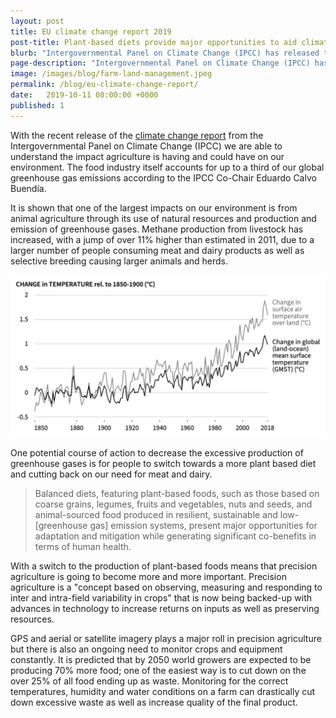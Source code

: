 ```yaml
---
layout: post
title: EU climate change report 2019
post-title: Plant-based diets provide major opportunities to aid climate crisis
blurb: "Intergovernmental Panel on Climate Change (IPCC) has released the first comprehensive look at how land influences climate change, and vice versa."
page-description: "Intergovernmental Panel on Climate Change (IPCC) has released the first comprehensive look at how land influences climate change, and vice versa."
image: /images/blog/farm-land-management.jpeg
permalink: /blog/eu-climate-change-report/
date:   2019-10-11 08:00:00 +0000
published: 1
---
```


With the recent release of the [climate change report](https://www.ipcc.ch/report/srccl/) from the Intergovernmental Panel on Climate Change (IPCC) we are able to understand the impact agriculture is having and could have on our environment. The food industry itself accounts for up to a third of our global greenhouse gas emissions according to the IPCC Co-Chair Eduardo Calvo Buendía.

It is shown that one of the largest impacts on our environment is from animal agriculture through its use of natural resources and production and emission of greenhouse gases. Methane production from livestock has increased, with a jump of over 11% higher than estimated in 2011, due to a larger number of people consuming meat and dairy products as well as selective breeding causing larger animals and herds.

![Change in temperature rel 1850-1900](/images/blog/change-in-temperature-rel-1850-1900.png)

One potential course of action to decrease the excessive production of greenhouse gases is for people to switch towards a more plant based diet and cutting back on our need for meat and dairy.

>Balanced diets, featuring plant-based foods, such as those based on coarse grains, legumes, fruits and vegetables, nuts and seeds, and animal-sourced food produced in resilient, sustainable and low-[greenhouse gas] emission systems, present major opportunities for adaptation and mitigation while generating significant co-benefits in terms of human health.

With a switch to the production of plant-based foods means that precision agriculture is going to become more and more important. Precision agriculture is a "concept based on observing, measuring and responding to inter and intra-field variability in crops" that is now being backed-up with advances in technology to increase returns on inputs as well as preserving resources.

GPS and aerial or satellite imagery plays a major roll in precision agriculture but there is also an ongoing need to monitor crops and equipment constantly. It is predicted that by 2050 world growers are expected to be producing 70% more food; one of the easiest way is to cut down on the over 25% of all food ending up as waste. Monitoring for the correct temperatures, humidity and water conditions on a farm can drastically cut down excessive waste as well as increase quality of the final product.
